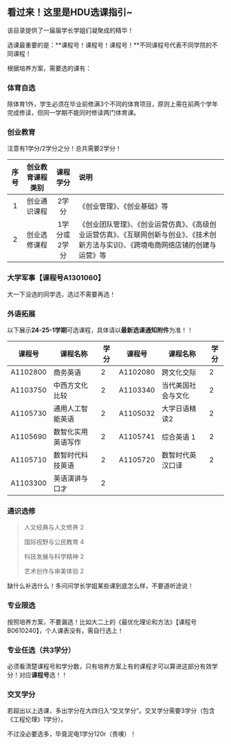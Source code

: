 ## 看过来！这里是HDU选课指引~

该目录提供了一届届学长学姐们凝聚成的精华！

选课最重要的是：**课程号！课程号！课程号！**不同课程号代表不同学院的不同课程！

根据培养方案，需要选的课有：

### 体育自选

除体育1外，学生必须在毕业前修满3个不同的体育项目，原则上需在前两个学年完成修读，但同一学期不能同时修读两门体育课。

### 创业教育

注意有1学分/2学分之分！总共需要2学分！

| 序号 | 创业教育课程类别 |   课程学分   | 说明                                                         |
| :--: | :--------------: | :----------: | :----------------------------------------------------------- |
|  1   |   创业通识课程   |    2学分     | 《创业管理》、《创业基础》等                                 |
|  2   |   创业选修课程   | 1学分或2学分 | 《创业团队管理》、《创业运营仿真》、《高级创业运营仿真》、《互联网创新与创业》、《技术创新方法与实训》、《跨境电商网络店铺的创建与运营》等 |

### 大学军事【课程号A1301060】

大一下没选的同学选，选过不需要再选！

### 外语拓展

以下展示**24-25-1学期**可选课程，具体请以**最新选课通知附件**为准！！

| **课程号** | **课程名称**       | **学分** | **课程号** | **课程名称**       | **学分** |
| ---------- | ------------------ | -------- | ---------- | ------------------ | -------- |
| A1102800   | 商务英语           | 2        | A1102080   | 跨文化交际         | 2        |
| A1103750   | 中西方文化比较     | 2        | A1103340   | 当代美国社会与文化 | 2        |
| A1105730   | 通用人工智能英语   | 2        | A1105032   | 大学日语精读2      | 2        |
| A1105690   | 数智化实用英语写作 | 2        | A1105741   | 综合英语 1         | 2        |
| A1105710   | 数智时代科技英语   | 2        | A1105720   | 数智时代英汉口译   | 2        |
| A1103300   | 英语演讲与口才     | 2        |            |                    |          |

### 通识选修

> 人文经典与人文修养 2
>
> 国际视野与公民教育 4
>
> 科技发展与科学精神 2
>
> 艺术创作与审美体验 2

缺什么补选什么！多问问学长学姐某些课到底怎么样，不要道听途说！

### 专业限选

按照培养方案，不要漏选！比如大二上的《最优化理论和方法》【课程号B0610240】，个人课表没有，需自行选上！

### 专业任选（共3学分）

必须看清楚课程号和学分数，只有培养方案上有的课程才可以算进这部分有效学分！对应**课程号**选！！

### 交叉学分

若超出以上选课，多出学分在大四归入“交叉学分”。交叉学分需要3学分（包含《工程伦理》1学分）。

不过没必要选多，毕竟泥电1学分120r（贵噢）！